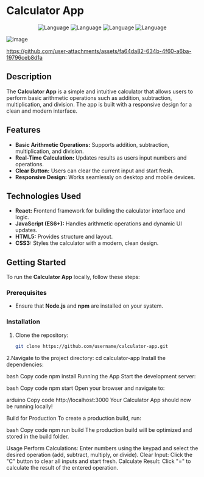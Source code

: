 # Calculator App

<p align="center">
  <img alt="Language" src="https://img.shields.io/badge/React-20232A?style=for-the-badge&logo=react&logoColor=61DAFB"/>
  <img alt="Language" src="https://img.shields.io/badge/JavaScript-323330?style=for-the-badge&logo=javascript&logoColor=F7DF1E"/>
  <img alt="Language" src="https://img.shields.io/badge/CSS-239120?style=for-the-badge&logo=css3&logoColor=black"/>
  <img alt="Language" src="https://img.shields.io/badge/HTML-239120?style=for-the-badge&logo=html5&logoColor=black"/>
</p>

![image](https://github.com/user-attachments/assets/e6150086-b1b1-4ee4-a1c0-4d8c78f8eb3a)




https://github.com/user-attachments/assets/fa64da82-634b-4f60-a6ba-19796ceb8d1a




## Description
The **Calculator App** is a simple and intuitive calculator that allows users to perform basic arithmetic operations such as addition, subtraction, multiplication, and division. The app is built with a responsive design for a clean and modern interface.

## Features
- **Basic Arithmetic Operations:** Supports addition, subtraction, multiplication, and division.
- **Real-Time Calculation:** Updates results as users input numbers and operations.
- **Clear Button:** Users can clear the current input and start fresh.
- **Responsive Design:** Works seamlessly on desktop and mobile devices.

## Technologies Used
- **React:** Frontend framework for building the calculator interface and logic.
- **JavaScript (ES6+):** Handles arithmetic operations and dynamic UI updates.
- **HTML5:** Provides structure and layout.
- **CSS3:** Styles the calculator with a modern, clean design.

## Getting Started

To run the **Calculator App** locally, follow these steps:

### Prerequisites
- Ensure that **Node.js** and **npm** are installed on your system.

### Installation

1. Clone the repository:
   ```bash
   git clone https://github.com/username/calculator-app.git
2.Navigate to the project directory:
cd calculator-app
Install the dependencies:

bash
Copy code
npm install
Running the App
Start the development server:

bash
Copy code
npm start
Open your browser and navigate to:

arduino
Copy code
http://localhost:3000
Your Calculator App should now be running locally!

Build for Production
To create a production build, run:

bash
Copy code
npm run build
The production build will be optimized and stored in the build folder.

Usage
Perform Calculations: Enter numbers using the keypad and select the desired operation (add, subtract, multiply, or divide).
Clear Input: Click the "C" button to clear all inputs and start fresh.
Calculate Result: Click "=" to calculate the result of the entered operation.
